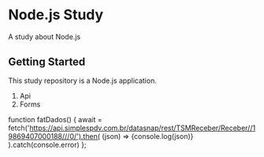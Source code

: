 <h1>
  <img alt="" title="" src="https://blog.4linux.com.br/wp-content/uploads/2019/12/node-js-1900x950_c.png" />
</h1>

# Node.js Study
A study about Node.js

## Getting Started

This study repository is a Node.js application.

1. Api 
2. Forms


function fatDados() {
    await = fetch('https://api.simplespdv.com.br/datasnap/rest/TSMReceber/Receber//19869407000188///0/').then(
        (json) => {console.log(json)}
    ).catch(console.error) 
};